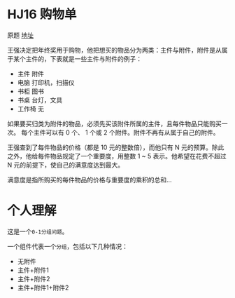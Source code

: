 # HJ16 购物单

原题 [地址](https://www.nowcoder.com/practice/f9c6f980eeec43ef85be20755ddbeaf4)

王强决定把年终奖用于购物，他把想买的物品分为两类：主件与附件，附件是从属于某个主件的，下表就是一些主件与附件的例子：

- 主件	附件
- 电脑	打印机，扫描仪
- 书柜	图书
- 书桌	台灯，文具
- 工作椅	无

如果要买归类为附件的物品，必须先买该附件所属的主件，且每件物品只能购买一次。
每个主件可以有 0 个、 1 个或 2 个附件。附件不再有从属于自己的附件。

王强查到了每件物品的价格（都是 10 元的整数倍），而他只有 N 元的预算。除此之外，他给每件物品规定了一个重要度，用整数 1 ~ 5 表示。他希望在花费不超过 N 元的前提下，使自己的满意度达到最大。

满意度是指所购买的每件物品的价格与重要度的乘积的总和...

# 个人理解

这是一个`0-1分组问题`。

一个组件代表一个`分组`，包括以下几种情况：

- 无附件
- 主件+附件1
- 主件+附件2
- 主件+附件1+附件2